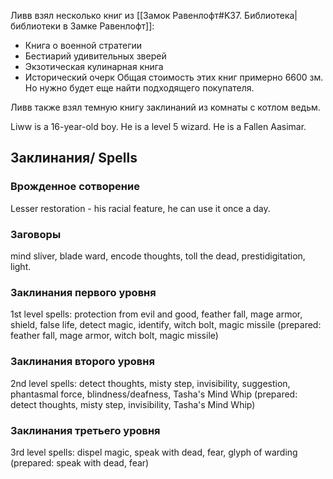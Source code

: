 Ливв взял несколько книг из [[Замок Равенлофт#K37. Библиотека|библиотеки в Замке Равенлофт]]:
- Книга о военной стратегии
- Бестиарий удивительных зверей
- Экзотическая кулинарная книга
- Исторический очерк
Общая стоимость этих книг примерно 6600 зм. Но нужно будет еще найти подходящего покупателя.

Ливв также взял темную книгу заклинаний из комнаты с котлом ведьм.

Liww is a 16-year-old boy. He is a level 5 wizard. He is a Fallen Aasimar. 

## Заклинания/ Spells

### Врожденное сотворение
Lesser restoration - his racial feature, he can use it once a day. 

### Заговоры

mind sliver, blade ward, encode thoughts, toll the dead, prestidigitation, light. 

### Заклинания первого уровня

1st level spells: protection from evil and good, feather fall, mage armor, shield, false life, detect magic, identify, witch bolt, magic missile (prepared: feather fall, mage armor, witch bolt, magic missile) 

### Заклинания второго уровня

2nd level spells: detect thoughts, misty step, invisibility, suggestion, phantasmal force, blindness/deafness, Tasha's Mind Whip (prepared: detect thoughts, misty step, invisibility, Tasha's Mind Whip) 

### Заклинания третьего уровня

3rd level spells: dispel magic, speak with dead, fear, glyph of warding (prepared: speak with dead, fear)